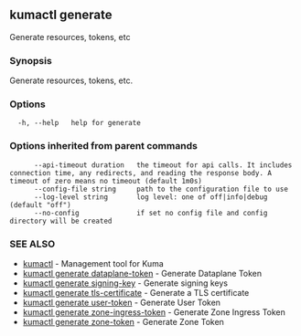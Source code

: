 ---
---
## kumactl generate

Generate resources, tokens, etc

### Synopsis

Generate resources, tokens, etc.

### Options

```
  -h, --help   help for generate
```

### Options inherited from parent commands

```
      --api-timeout duration   the timeout for api calls. It includes connection time, any redirects, and reading the response body. A timeout of zero means no timeout (default 1m0s)
      --config-file string     path to the configuration file to use
      --log-level string       log level: one of off|info|debug (default "off")
      --no-config              if set no config file and config directory will be created
```

### SEE ALSO

* [kumactl](kumactl.md)	 - Management tool for Kuma
* [kumactl generate dataplane-token](kumactl_generate_dataplane-token.md)	 - Generate Dataplane Token
* [kumactl generate signing-key](kumactl_generate_signing-key.md)	 - Generate signing keys
* [kumactl generate tls-certificate](kumactl_generate_tls-certificate.md)	 - Generate a TLS certificate
* [kumactl generate user-token](kumactl_generate_user-token.md)	 - Generate User Token
* [kumactl generate zone-ingress-token](kumactl_generate_zone-ingress-token.md)	 - Generate Zone Ingress Token
* [kumactl generate zone-token](kumactl_generate_zone-token.md)	 - Generate Zone Token

